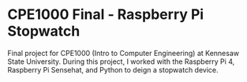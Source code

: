 
# CPE1000 Final - Raspberry Pi Stopwatch

Final project for CPE1000 (Intro to Computer Engineering) at Kennesaw State University.
During this project, I worked with the Raspberry Pi 4, Raspberry Pi Sensehat, and Python to 
deign a stopwatch device.
